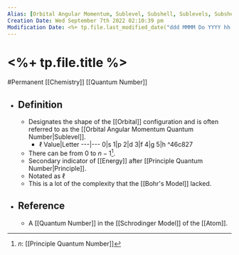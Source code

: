 ```yaml
---
Alias: [Orbital Angular Momentum, Sublevel, Subshell, Sublevels, Subshells]
Creation Date: Wed September 7th 2022 02:10:39 pm 
Modification Date: <%+ tp.file.last_modified_date("ddd MMMM Do YYYY hh:mm:ss a") %>
---
```

# <%+ tp.file.title %>
#Permanent [[Chemistry]] [[Quantum Number]]

- ## Definition
	- Designates the shape of the [[Orbital]] configuration and is often referred to as the [[Orbital Angular Momentum Quantum Number|Sublevel]].
		 - $\ell$ Value|Letter
		  ---|---
		  0|s
		  1|p
		  2|d
		  3|f
		  4|g
		  5|h ^46c827
	- There can be from 0 to $n-1$[^1].
	- Secondary indicator of [[Energy]] after [[Principle Quantum Number|Principle]].
	- Notated as $\ell$
	- This is a lot of the complexity that the [[Bohr's Model]] lacked.
- ## Reference
	- A [[Quantum Number]] in the [[Schrodinger Model]] of the [[Atom]].

[^1]: $n$: [[Principle Quantum Number]]